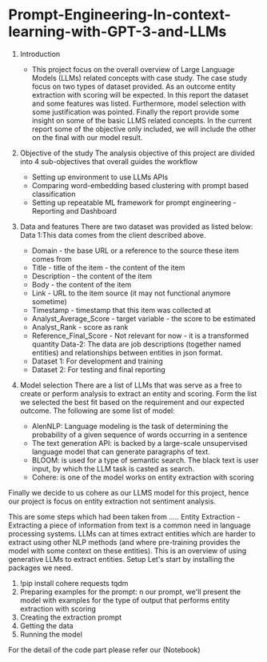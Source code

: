 # Prompt-Engineering-In-context-learning-with-GPT-3-and-LLMs
1.	Introduction
     - This project focus on the overall overview of Large Language Models (LLMs) related concepts with case study. The case study focus on two types of dataset provided. As an outcome entity extraction with scoring will be expected. In this report the dataset and some features was listed. Furthermore, model selection with some justification was pointed. Finally the report provide some insight on some of the basic LLMS related concepts. In the current report some of the objective only included, we will include the other on the final with our model result.
2.	Objective of the study 
         The analysis objective of this project are divided into 4 sub-objectives that overall guides the workflow
       - Setting up environment to use LLMs APIs 
       - Comparing word-embedding based clustering with prompt based classification 
       - Setting up repeatable ML framework for prompt engineering - Reporting and Dashboard

3.	Data and features 
     There are two dataset was provided as listed below:
     Data 1:This data comes from the client described above.  
      - Domain - the base URL or a reference to the source these item comes from 
      - Title - title of the item - the content of the item
      -  Description - the content of the item
      -  Body - the content of the item
      -  Link - URL to the item source (it may not functional anymore sometime)
      -  Timestamp - timestamp that this item was collected at
      -  Analyst_Average_Score - target variable - the score to be estimated
      -  Analyst_Rank - score as rank
      -  Reference_Final_Score - Not relevant for now - it is a transformed quantity
Data-2: The data are job descriptions (together named entities) and relationships between entities in json format. 
      - Dataset 1: For development and training
      - Dataset 2: For testing and final reporting
4.	Model selection 
There are a list of LLMs that was serve as a free to create or perform analysis to extract an entity and scoring. Form the list we selected the best fit based on the requirement and our expected outcome. The following are some list of model:
      - AlenNLP: Language modeling is the task of determining the probability of a given sequence of words occurring in a sentence
      - The text generation API:  is backed by a large-scale unsupervised language model that can generate paragraphs of text. 
      - BLOOM: is used for a type of semantic search. The black text is user input, by which the LLM task is casted as search.
      - Cohere: is one of the model works on entity extraction with scoring
      
Finally we decide to us cohere as our LLMS model for this project, hence our project is focus on entity extraction not sentiment analysis. 

This are some steps which had been taken from .....
Entity Extraction
     - Extracting a piece of information from text is a common need in language processing systems. LLMs can at times extract entities which are harder to extract using other NLP methods (and where pre-training provides the model with some context on these entities). This is an overview of using generative LLMs to extract entities.
     Setup
Let's start by installing the packages we need.
1. !pip install cohere requests tqdm
2. Preparing examples for the prompt: n our prompt, we'll present the model with examples for the type of output that performs entity extraction with scoring  
3. Creating the extraction prompt
4. Getting the data
5. Running the model

For the detail of the code part please refer our (Notebook)
